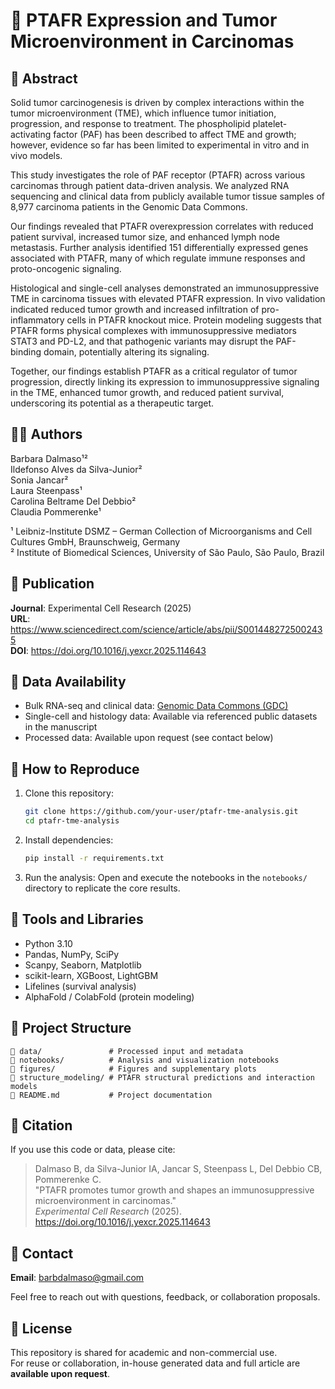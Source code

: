 # 🧬 PTAFR Expression and Tumor Microenvironment in Carcinomas

## 📌 Abstract

Solid tumor carcinogenesis is driven by complex interactions within the tumor microenvironment (TME), which influence tumor initiation, progression, and response to treatment. The phospholipid platelet-activating factor (PAF) has been described to affect TME and growth; however, evidence so far has been limited to experimental in vitro and in vivo models.

This study investigates the role of PAF receptor (PTAFR) across various carcinomas through patient data-driven analysis. We analyzed RNA sequencing and clinical data from publicly available tumor tissue samples of 8,977 carcinoma patients in the Genomic Data Commons.

Our findings revealed that PTAFR overexpression correlates with reduced patient survival, increased tumor size, and enhanced lymph node metastasis. Further analysis identified 151 differentially expressed genes associated with PTAFR, many of which regulate immune responses and proto-oncogenic signaling.

Histological and single-cell analyses demonstrated an immunosuppressive TME in carcinoma tissues with elevated PTAFR expression. In vivo validation indicated reduced tumor growth and increased infiltration of pro-inflammatory cells in PTAFR knockout mice. Protein modeling suggests that PTAFR forms physical complexes with immunosuppressive mediators STAT3 and PD-L2, and that pathogenic variants may disrupt the PAF-binding domain, potentially altering its signaling.

Together, our findings establish PTAFR as a critical regulator of tumor progression, directly linking its expression to immunosuppressive signaling in the TME, enhanced tumor growth, and reduced patient survival, underscoring its potential as a therapeutic target.

## 👩‍🔬 Authors

Barbara Dalmaso¹²  
Ildefonso Alves da Silva-Junior²  
Sonia Jancar²  
Laura Steenpass¹  
Carolina Beltrame Del Debbio²  
Claudia Pommerenke¹  

¹ Leibniz-Institute DSMZ – German Collection of Microorganisms and Cell Cultures GmbH, Braunschweig, Germany  
² Institute of Biomedical Sciences, University of São Paulo, São Paulo, Brazil

## 🔗 Publication

**Journal**: Experimental Cell Research (2025)  
**URL**: https://www.sciencedirect.com/science/article/abs/pii/S0014482725002435  
**DOI**: https://doi.org/10.1016/j.yexcr.2025.114643

## 💾 Data Availability

- Bulk RNA-seq and clinical data: [Genomic Data Commons (GDC)](https://portal.gdc.cancer.gov/)  
- Single-cell and histology data: Available via referenced public datasets in the manuscript  
- Processed data: Available upon request (see contact below)

## 🔁 How to Reproduce

1. Clone this repository:
   ```bash
   git clone https://github.com/your-user/ptafr-tme-analysis.git
   cd ptafr-tme-analysis
   ```

2. Install dependencies:
   ```bash
   pip install -r requirements.txt
   ```

3. Run the analysis:
   Open and execute the notebooks in the `notebooks/` directory to replicate the core results.

## 🧰 Tools and Libraries

- Python 3.10  
- Pandas, NumPy, SciPy  
- Scanpy, Seaborn, Matplotlib  
- scikit-learn, XGBoost, LightGBM  
- Lifelines (survival analysis)  
- AlphaFold / ColabFold (protein modeling)

## 📁 Project Structure

```
📁 data/               # Processed input and metadata  
📁 notebooks/          # Analysis and visualization notebooks  
📁 figures/            # Figures and supplementary plots  
📁 structure_modeling/ # PTAFR structural predictions and interaction models  
📄 README.md           # Project documentation  
```

## 🧠 Citation

If you use this code or data, please cite:

> Dalmaso B, da Silva-Junior IA, Jancar S, Steenpass L, Del Debbio CB, Pommerenke C.  
> "PTAFR promotes tumor growth and shapes an immunosuppressive microenvironment in carcinomas."  
> *Experimental Cell Research* (2025). https://doi.org/10.1016/j.yexcr.2025.114643

## 📧 Contact

**Email**: barbdalmaso@gmail.com

Feel free to reach out with questions, feedback, or collaboration proposals.

## 📜 License

This repository is shared for academic and non-commercial use.  
For reuse or collaboration, in-house generated data and full article are **available upon request**.
